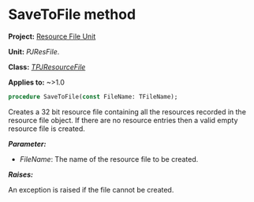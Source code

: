 # SaveToFile method

**Project:** [Resource File Unit](../API.md)

**Unit:** _PJResFile_.

**Class:** _[TPJResourceFile](./TPJResourceFile.md)_

**Applies to:** ~>1.0

```pascal
procedure SaveToFile(const FileName: TFileName);
```

Creates a 32 bit resource file containing all the resources recorded in the resource file object. If there are no resource entries then a valid empty resource file is created.

**_Parameter:_**

  * _FileName_: The name of the resource file to be created.

**_Raises:_**

An exception is raised if the file cannot be created.